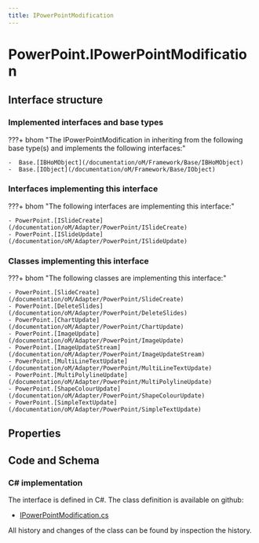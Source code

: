 ```yaml
---
title: IPowerPointModification
---
```


# PowerPoint.IPowerPointModification



## Interface structure

### Implemented interfaces and base types

???+ bhom "The IPowerPointModification in inheriting from the following base type(s) and implements the following interfaces:"

    -  Base.[IBHoMObject](/documentation/oM/Framework/Base/IBHoMObject)
    -  Base.[IObject](/documentation/oM/Framework/Base/IObject)


### Interfaces implementing this interface

???+ bhom "The following interfaces are implementing this interface:"

    - PowerPoint.[ISlideCreate](/documentation/oM/Adapter/PowerPoint/ISlideCreate)
    - PowerPoint.[ISlideUpdate](/documentation/oM/Adapter/PowerPoint/ISlideUpdate)


### Classes implementing this interface

???+ bhom "The following classes are implementing this interface:"

    - PowerPoint.[SlideCreate](/documentation/oM/Adapter/PowerPoint/SlideCreate)
    - PowerPoint.[DeleteSlides](/documentation/oM/Adapter/PowerPoint/DeleteSlides)
    - PowerPoint.[ChartUpdate](/documentation/oM/Adapter/PowerPoint/ChartUpdate)
    - PowerPoint.[ImageUpdate](/documentation/oM/Adapter/PowerPoint/ImageUpdate)
    - PowerPoint.[ImageUpdateStream](/documentation/oM/Adapter/PowerPoint/ImageUpdateStream)
    - PowerPoint.[MultiLineTextUpdate](/documentation/oM/Adapter/PowerPoint/MultiLineTextUpdate)
    - PowerPoint.[MultiPolylineUpdate](/documentation/oM/Adapter/PowerPoint/MultiPolylineUpdate)
    - PowerPoint.[ShapeColourUpdate](/documentation/oM/Adapter/PowerPoint/ShapeColourUpdate)
    - PowerPoint.[SimpleTextUpdate](/documentation/oM/Adapter/PowerPoint/SimpleTextUpdate)


## Properties

## Code and Schema

### C# implementation

The interface is defined in C#. The class definition is available on github:

- [IPowerPointModification.cs](https://github.com/BHoM/PowerPoint_Toolkit/blob/develop/PowerPoint_oM/IPowerPointModification.cs)

All history and changes of the class can be found by inspection the history.
